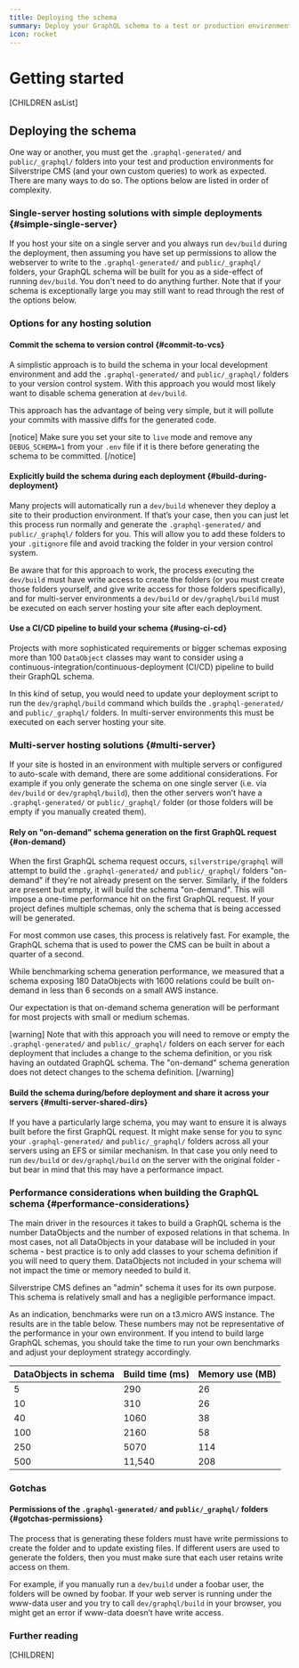 ```yaml
---
title: Deploying the schema
summary: Deploy your GraphQL schema to a test or production environment
icon: rocket
---
```


# Getting started

[CHILDREN asList]

## Deploying the schema

One way or another, you must get the `.graphql-generated/` and `public/_graphql/` folders into your test and production environments for Silverstripe CMS (and your own custom queries) to work as expected. There are many ways to do so. The options below are listed in order of complexity.

### Single-server hosting solutions with simple deployments {#simple-single-server}

If you host your site on a single server and you always run `dev/build` during the deployment, then assuming you have set up permissions to allow the webserver to write to the `.graphql-generated/` and `public/_graphql/` folders, your GraphQL schema will be built for you as a side-effect of running `dev/build`. You don't need to do anything further. Note that if your schema is exceptionally large you may still want to read through the rest of the options below.

### Options for any hosting solution

#### Commit the schema to version control {#commit-to-vcs}

A simplistic approach is to build the schema in your local development environment and add the `.graphql-generated/` and `public/_graphql/` folders to your version control system. With this approach you would most likely want to disable schema generation at `dev/build`.

This approach has the advantage of being very simple, but it will pollute your commits with massive diffs for the generated code.

[notice]
Make sure you set your site to `live` mode and remove any `DEBUG_SCHEMA=1` from your `.env` file if it is there before generating the schema to be committed.
[/notice]

#### Explicitly build the schema during each deployment {#build-during-deployment}

Many projects will automatically run a `dev/build` whenever they deploy a site to their production environment. If that’s your case, then you can just let this process run normally and generate the `.graphql-generated/` and `public/_graphql/` folders for you. This will allow you to add these folders to your `.gitignore` file and avoid tracking the folder in your version control system.

Be aware that for this approach to work, the process executing the `dev/build` must have write access to create the folders (or you must create those folders yourself, and give write access for those folders specifically), and for multi-server environments a `dev/build` or `dev/graphql/build` must be executed on each server hosting your site after each deployment.

#### Use a CI/CD pipeline to build your schema {#using-ci-cd}

Projects with more sophisticated requirements or bigger schemas exposing more than 100 `DataObject` classes may want to consider using a continuous-integration/continuous-deployment (CI/CD) pipeline to build their GraphQL schema.

In this kind of setup, you would need to update your deployment script to run the `dev/graphql/build` command which builds the `.graphql-generated/` and `public/_graphql/` folders. In multi-server environments this must be executed on each server hosting your site.

### Multi-server hosting solutions {#multi-server}

If your site is hosted in an environment with multiple servers or configured to auto-scale with demand, there are some additional considerations. For example if you only generate the schema on one single server (i.e. via `dev/build` or `dev/graphql/build`), then the other servers won’t have a `.graphql-generated/` or `public/_graphql/` folder (or those folders will be empty if you manually created them).

#### Rely on "on-demand" schema generation on the first GraphQL request {#on-demand}

When the first GraphQL schema request occurs, `silverstripe/graphql` will attempt to build the `.graphql-generated/` and `public/_graphql/` folders "on-demand" if they're not already present on the server. Similarly, if the folders are present but empty, it will build the schema "on-demand". This will impose a one-time performance hit on the first GraphQL request. If your project defines multiple schemas, only the schema that is being accessed will be generated.

For most common use cases, this process is relatively fast. For example, the GraphQL schema that is used to power the CMS can be built in about a quarter of a second.

While benchmarking schema generation performance, we measured that a schema exposing 180 DataObjects with 1600 relations could be built on-demand in less than 6 seconds on a small AWS instance.

Our expectation is that on-demand schema generation will be performant for most projects with small or medium schemas.

[warning]
Note that with this approach you will need to remove or empty the `.graphql-generated/` and `public/_graphql/` folders on each server for each deployment that includes a change to the schema definition, or you risk having an outdated GraphQL schema. The "on-demand" schema generation does not detect changes to the schema definition.
[/warning]

#### Build the schema during/before deployment and share it across your servers {#multi-server-shared-dirs}

If you have a particularly large schema, you may want to ensure it is always built before the first GraphQL request. It might make sense for you to sync your `.graphql-generated/` and `public/_graphql/` folders across all your servers using an EFS or similar mechanism. In that case you only need to run `dev/build` or `dev/graphql/build` on the server with the original folder - but bear in mind that this may have a performance impact.

### Performance considerations when building the GraphQL schema {#performance-considerations}

The main driver in the resources it takes to build a GraphQL schema is the number DataObjects and the number of exposed relations in that schema. In most cases, not all DataObjects in your database will be included in your schema - best practice is to only add classes to your schema definition if you will need to query them. DataObjects not included in your schema will not impact the time or memory needed to build it.

Silverstripe CMS defines an "admin" schema it uses for its own purpose. This schema is relatively small and has a negligible performance impact.

As an indication, benchmarks were run on a t3.micro AWS instance. The results are in the table below. These numbers may not be representative of the performance in your own environment. If you intend to build large GraphQL schemas, you should take the time to run your own benchmarks and adjust your deployment strategy accordingly.

DataObjects in schema | Build time (ms) | Memory use (MB)
-- | -- | --
5 | 290 | 26
10 | 310 | 26
40 | 1060 | 38
100 | 2160 | 58
250 | 5070 | 114
500 | 11,540 | 208

### Gotchas

#### Permissions of the `.graphql-generated/` and `public/_graphql/` folders {#gotchas-permissions}

The process that is generating these folders must have write permissions to create the folder and to update existing files. If different users are used to generate the folders, then you must make sure that each user retains write access on them.

For example, if you manually run a `dev/build` under a foobar user, the folders will be owned by foobar. If your web server is running under the www-data user and you try to call `dev/graphql/build` in your browser, you might get an error if www-data doesn’t have write access.

### Further reading

[CHILDREN]
